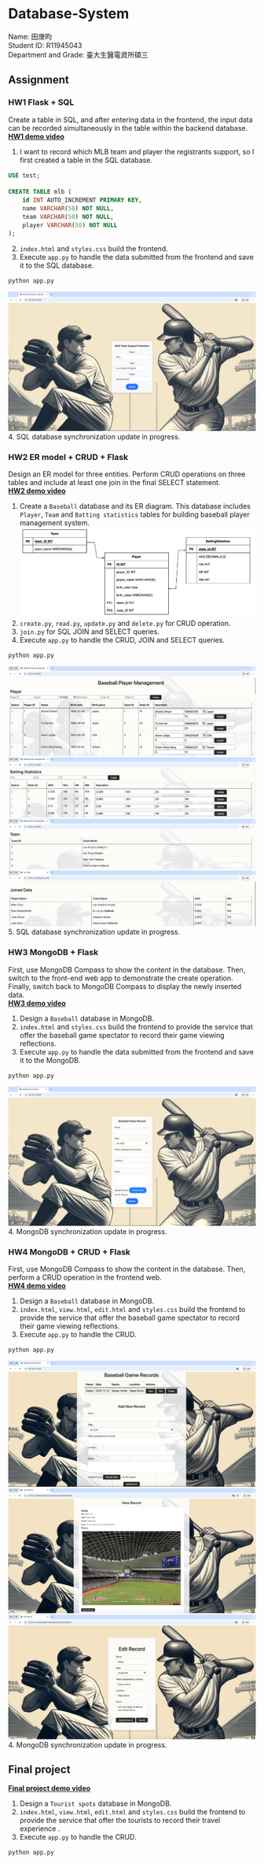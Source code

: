 # Database-System
Name: 田庚昀  
Student ID: R11945043  
Department and Grade: 臺大生醫電資所碩三  
## Assignment
### HW1 Flask + SQL
Create a table in SQL, and after entering data in the frontend, the input data can be recorded simultaneously in the table within the backend database.  
[**HW1 demo video**](https://www.youtube.com/watch?v=dMZsB5H3GRw)  
1. I want to record which MLB team and player the registrants support, so I first created a table in the SQL database.
```sql
USE test;

CREATE TABLE mlb (
    id INT AUTO_INCREMENT PRIMARY KEY,
    name VARCHAR(50) NOT NULL,
    team VARCHAR(50) NOT NULL,
    player VARCHAR(50) NOT NULL
);
```
2. `index.html` and `styles.css` build the frontend.
3. Execute `app.py` to handle the data submitted from the frontend and save it to the SQL database.  
```bash
python app.py
```
![images](https://github.com/GengYunTien/Database-System/blob/main/images/hw1_web.png)
4. SQL database synchronization update in progress.
### HW2 ER model + CRUD + Flask
Design an ER model for three entities. Perform CRUD operations on three tables and include at least one join in the final SELECT statement.  
[**HW2 demo video**](https://youtu.be/e3vzn5QgC_8)  
1. Create a `Baseball` database and its ER diagram. This database includes `Player`, `Team` and `Batting statistics` tables for building baseball player management system.  
![images](https://github.com/GengYunTien/Database-System/blob/main/images/ERD.png)  
2. `create.py`, `read.py`, `update.py` and `delete.py` for CRUD operation.  
3. `join.py` for SQL JOIN and SELECT queries.  
4. Execute `app.py` to handle the CRUD, JOIN and SELECT queries.
```bash
python app.py
```
![images](https://github.com/GengYunTien/Database-System/blob/main/images/hw2_web_1.png)  
![images](https://github.com/GengYunTien/Database-System/blob/main/images/hw2_web_2.png)  
![images](https://github.com/GengYunTien/Database-System/blob/main/images/hw2_web_3.png)  
![images](https://github.com/GengYunTien/Database-System/blob/main/images/hw2_web_4.png)  
5. SQL database synchronization update in progress.
### HW3 MongoDB + Flask
First, use MongoDB Compass to show the content in the database. Then, switch to the front-end web app to demonstrate the create operation. Finally, switch back to MongoDB Compass to display the newly inserted data.  
[**HW3 demo video**](https://www.youtube.com/watch?v=-epHmxeMLyc)  
1. Design a `Baseball` database in MongoDB.
2. `index.html` and `styles.css` build the frontend to provide the service that offer the baseball game spectator to record their game viewing reflections.
3. Execute `app.py` to handle the data submitted from the frontend and save it to the MongoDB.  
```bash
python app.py
```
![images](https://github.com/GengYunTien/Database-System/blob/main/images/hw3_web_1.png)
4. MongoDB synchronization update in progress.
### HW4 MongoDB + CRUD + Flask
First, use MongoDB Compass to show the content in the database. Then, perform a CRUD operation in the frontend web.  
[**HW4 demo video**](https://youtu.be/TOfzC6-55Lk)  
1. Design a `Baseball` database in MongoDB.
2. `index.html`, `view.html`, `edit.html` and `styles.css` build the frontend to provide the service that offer the baseball game spectator to record their game viewing reflections.
3. Execute `app.py` to handle the CRUD.
```bash
python app.py
```
![images](https://github.com/GengYunTien/Database-System/blob/main/images/hw4_web_1.png)  
![images](https://github.com/GengYunTien/Database-System/blob/main/images/hw4_web_2.png)  
![images](https://github.com/GengYunTien/Database-System/blob/main/images/hw4_web_3.png)  
4. MongoDB synchronization update in progress.
## Final project
[**Final project demo video**](https://youtu.be/TOfzC6-55Lk)  
1. Design a `Tourist spots` database in MongoDB.
2. `index.html`, `view.html`, `edit.html` and `styles.css` build the frontend to provide the service that offer the tourists to record their travel experience .
3. Execute `app.py` to handle the CRUD.
```bash
python app.py
```
